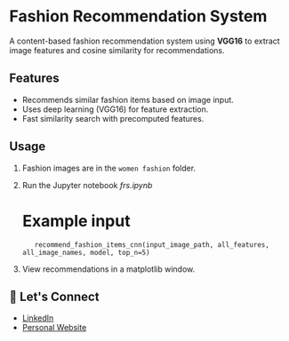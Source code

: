 # Fashion Recommendation System

A content-based fashion recommendation system using **VGG16** to extract image features and cosine similarity for recommendations.

## Features
- Recommends similar fashion items based on image input.
- Uses deep learning (VGG16) for feature extraction.
- Fast similarity search with precomputed features.


## Usage
1. Fashion images are in the `women fashion` folder.
2. Run the Jupyter notebook *frs.ipynb*

   # Example input
   ```input_image_path = 'women fashion/red velvet sheath midi dress.jpg'
      recommend_fashion_items_cnn(input_image_path, all_features, all_image_names, model, top_n=5)
   
3. View recommendations in a matplotlib window.


## 🤝 Let's Connect

- [LinkedIn](https://www.linkedin.com/in/dpjani)
- [Personal Website](https://dpjani.github.io)